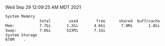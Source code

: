 Wed Sep 29 12:09:25 AM MDT 2021
```bash
System Memory
               total        used        free      shared  buff/cache   available
Mem:           7.7Gi       1.2Gi       4.6Gi       7.0Mi       1.8Gi       6.1Gi
Swap:          7.6Gi       523Mi       7.1Gi
System Storage
678M	.
```
```bash
